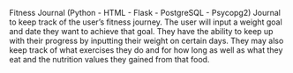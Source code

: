 Fitness Journal (Python - HTML - Flask - PostgreSQL - Psycopg2) 
Journal to keep track of the user’s fitness journey. 
The user will input a weight goal and date they want to achieve that goal. 
They have the ability to keep up with their progress by inputting their weight on certain days. 
They may also keep track of what exercises they do and for how long as well as what they eat and the nutrition values they gained from that food. 
